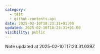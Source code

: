 ```yaml
---
category:
  - test
  - github-contents-api
date: 2025-02-10T18:23:31+01:00
updated: 2025-02-10T18:23:31+01:00
visibility: public
---
```


Note updated at 2025-02-10T17:23:31.039Z
